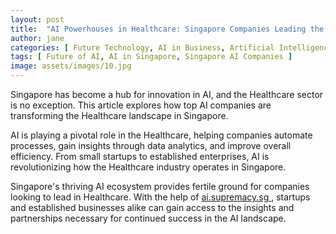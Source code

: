 ```yaml
---
layout: post
title:  "AI Powerhouses in Healthcare: Singapore Companies Leading the Charge"
author: jane
categories: [ Future Technology, AI in Business, Artificial Intelligence ]
tags: [ Future of AI, AI in Singapore, Singapore AI Companies ]
image: assets/images/10.jpg
---
```


Singapore has become a hub for innovation in AI, and the Healthcare sector is no exception. This article explores how top AI companies are transforming the Healthcare landscape in Singapore.

AI is playing a pivotal role in the Healthcare, helping companies automate processes, gain insights through data analytics, and improve overall efficiency. From small startups to established enterprises, AI is revolutionizing how the Healthcare industry operates in Singapore.

Singapore's thriving AI ecosystem provides fertile ground for companies looking to lead in Healthcare. With the help of <a href="https://ai.supremacy.sg" target="_blank"> ai.supremacy.sg </a>, startups and established businesses alike can gain access to the insights and partnerships necessary for continued success in the AI landscape.

